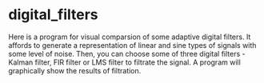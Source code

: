 # digital_filters
Here is a program for visual comparsion of some adaptive digital filters. 
It affords to generate a representation of linear and sine types of signals with some level of noise. Then, you can choose some of three digital filters - Kalman filter, FIR filter or LMS filter to filtrate the signal.
A program will graphically show the results of filtration.
